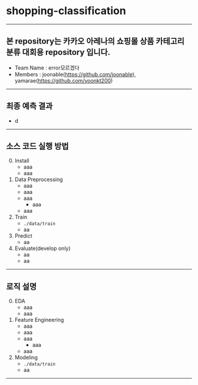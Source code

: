 # shopping-classification
-----
본 repository는 카카오 아레나의 쇼핑몰 상품 카테고리 분류 대회용 repository 입니다.
-----

- Team Name : error모르겠다
- Members : joonable(https://github.com/joonable), yamarae(https://github.com/yoonkt200)
-----
## 최종 예측 결과

- d
-----
## 소스 코드 실행 방법


0. Install
    - aaa
    - aaa
1. Data Preprocessing
    - aaa
    - aaa
    - aaa 
        - aaa
    - aaa
2. Train
    - `./data/train`
    - aa
3. Predict
    - aa
4. Evaluate(develop only)
    - aa
    - aa
-----
## 로직 설명

0. EDA
    - aaa
    - aaa
1. Feature Engineering
    - aaa
    - aaa
    - aaa 
        - aaa
    - aaa
2. Modeling
    - `./data/train`
    - aa
-----